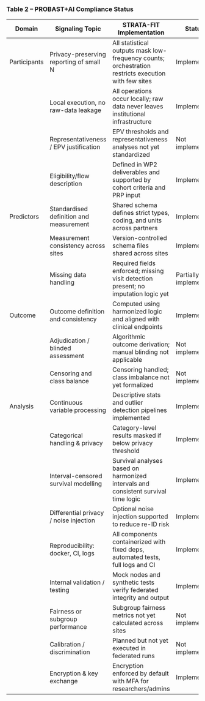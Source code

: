 ### Table 2 – PROBAST+AI Compliance Status

| Domain      | Signaling Topic                                      | STRATA-FIT Implementation                                                                                 | Status               |
|-------------|-------------------------------------------------------|------------------------------------------------------------------------------------------------------------|----------------------|
| Participants| Privacy-preserving reporting of small N              | All statistical outputs mask low-frequency counts; orchestration restricts execution with few sites        | Implemented          |
|             | Local execution, no raw-data leakage                 | All operations occur locally; raw data never leaves institutional infrastructure                          | Implemented          |
|             | Representativeness / EPV justification               | EPV thresholds and representativeness analyses not yet standardized                                        | Not implemented      |
|             | Eligibility/flow description                         | Defined in WP2 deliverables and supported by cohort criteria and PRP input                                | Implemented          |
| Predictors  | Standardised definition and measurement              | Shared schema defines strict types, coding, and units across partners                                     | Implemented          |
|             | Measurement consistency across sites                 | Version-controlled schema files shared across sites                                                       | Implemented          |
|             | Missing data handling                                | Required fields enforced; missing visit detection present; no imputation logic yet                        | Partially implemented |
| Outcome     | Outcome definition and consistency                   | Computed using harmonized logic and aligned with clinical endpoints                                       | Implemented          |
|             | Adjudication / blinded assessment                    | Algorithmic outcome derivation; manual blinding not applicable                                             | Not implemented      |
|             | Censoring and class balance                          | Censoring handled; class imbalance not yet formalized                                                     | Not implemented      |
| Analysis    | Continuous variable processing                       | Descriptive stats and outlier detection pipelines implemented                                              | Implemented          |
|             | Categorical handling & privacy                       | Category-level results masked if below privacy threshold                                                   | Implemented          |
|             | Interval-censored survival modelling                 | Survival analyses based on harmonized intervals and consistent survival time logic                        | Implemented          |
|             | Differential privacy / noise injection               | Optional noise injection supported to reduce re-ID risk                                                   | Implemented          |
|             | Reproducibility: docker, CI, logs                    | All components containerized with fixed deps, automated tests, full logs and CI                           | Implemented          |
|             | Internal validation / testing                        | Mock nodes and synthetic tests verify federated integrity and output                                      | Implemented          |
|             | Fairness or subgroup performance                     | Subgroup fairness metrics not yet calculated across sites                                                  | Not implemented      |
|             | Calibration / discrimination                         | Planned but not yet executed in federated runs                                                             | Not implemented      |
|             | Encryption & key exchange                            | Encryption enforced by default with MFA for researchers/admins                                            | Implemented          |
